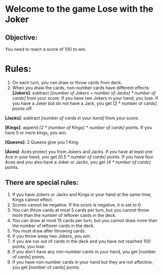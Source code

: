 # Welcome to the game Lose with the Joker
## Objective:
You need to reach a score of 100 to win.

# Rules:
1. On each turn, you can draw or throw cards from deck.
2. When you draw the cards, non-number cards have different effects:
**[Jokers]**: subtract *[(number of Jokers + number of Jacks) * number of cards]* from your score.
              If you have two Jokers in your hand, you lose.
              If you have a Joker but do not have a Jack, you get [2 * number of cards] points off.
              
**[Jacks]**:  subtract *[number of cards in your hand]* from your score.
              
**[Kings]**:  append *[2 * (number of Kings) * number of cards]* points.
              If you have 5 or more kings, you win. 
              
**[Queens]**: 2 Queens give you 1 King.
              
**[Aces]**:   Aces protect you from Jokers and Jacks. If you have at least one Ace in your hand, you get *[0.5 * number of cards]* points.
              If you have four Aces and you also have a Joker or Jacks, you get *[4 * number of cards]* points.

## There are special rules:
1.  If you have Jokers or Jacks and Kings in your hand at the same time, Kings cannot effect.
2.  Scores cannot be negative. If the score is negative, it is set to 0.
3.  You can throw cards at most 5 cards per turn, but you cannot throw more than the number of leftover cards in the deck.
4.  You can draw at most 15 cards per turn, but you cannot draw more than the number of leftover cards in the deck.
5.  You must draw after throwing cards.
6.  If you throw away two Jokers, you win.
7.  If you are run out of cards in the deck and you have not reached 100 points, you lose.
8.  If you don't have any non-number cards in your hand, you get [number of cards] points.
9.  If you have non-number cards in your hand but they are not affective, you get [number of cards] points.
